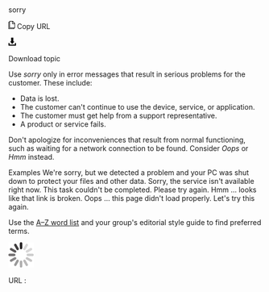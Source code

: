 ﻿# 

sorry

![Copy URL](media/sorry/Copy.png)
Copy URL

![Download](media/sorry/Download.png)

Download topic

Use *sorry* only in error messages that result in serious problems for the customer. These include:

  - Data is lost.
  - The customer can't continue to use the device, service, or application.
  - The customer must get help from a support representative.
  - A product or service fails. 

Don't
apologize for inconveniences that result from normal functioning,
such as waiting for a network connection to be found. Consider *Oops* or *Hmm* instead.

Examples
We're sorry, but we detected a problem and your PC was shut down to protect your files and other data.
Sorry, the service isn't available right now.
This task couldn't be completed. Please try again.
Hmm ... looks like that link is broken.
Oops ... this page didn't load properly.
Let's try this again.

Use the [A–Z word list](https://worldready.cloudapp.net/Styleguide/Read?id=2700&topicid=25512) and your group's editorial style guide to find preferred terms.

![In progress](media/sorry/activity-large.gif)

URL :
